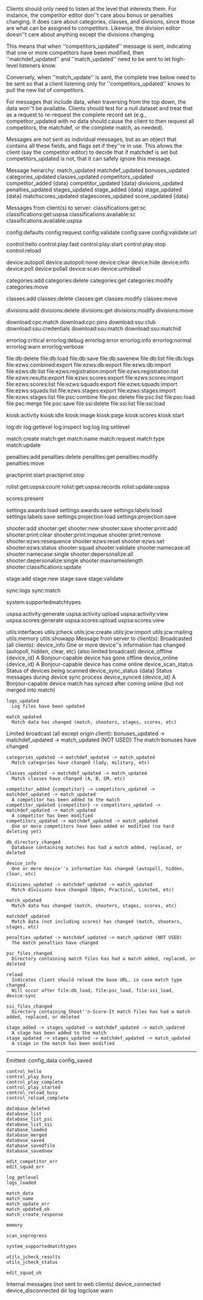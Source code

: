 Clients should only need to listen at the level that interests them. For
instance, the competitor editor don''t care abou bonus or penalties changing.
It does care about categories, classes, and divisions, since those are what can
be assigned to competitors.  Likewise, the division editor doesn''t care about
anything except the divisions changing.

This means that when ''competitors_updated'' message is sent, indicating that
one or more competitors have been modified, then ''matchdef_updated'' and
''match_updated'' need to be sent to let high-level listeners know.

Conversely, when ''match_update'' is sent, the complete tree below need to be
sent so that a client listening only for ''competitors_updated'' knows to pull
the new list of competitors.

For messages that include data, when traversing from the top down, the data 
won''t be available. Clients should test for a null dataset and treat that as
a request to re-request the complete record set (e.g., competitor_updated with
no data should cause the client to then request all competitors, the matchdef, 
or the complete match, as needed).

Messages are not sent as individual messages, but as an object that contains
all these fields, and flags set if they''re in use. This allows the client (say
the competitor editor) to decide that if matchdef is set but competitors_updated
is not, that it can safely ignore this message.

Message heirarchy:
  match_updated
    matchdef_updated
      bonuses_updated
      categories_updated
      classes_updated
      competitors_updated
        competitor_added {data}
        competitor_updated {data}
      divisions_updated
      penalties_updated
      stages_updated
        stage_added {data}
        stage_updated {data}
    matchscores_updated
      stagescores_updated
        score_updated {data}

Messages from client(s) to server:
  classifications:get:sc
  classifications:get:uspsa
  classifications:available:sc
  classifications:available:uspsa

  config:defaults
  config:request
  config:validate
  config:save
  config:validate:url

  control:hello
  control:play:fast
  control:play:start
  control:play:stop
  control:reload

  device:autopoll
  device:autopoll:none
  device:clear
  device:hide
  device:info
  device:poll
  device:pollall
  device:scan
  device:unhideall

  categories:add
  categories:delete
  categories:get
  categories:modify
  categories:move

  classes:add
  classes:delete
  classes:get
  classes:modify
  classes:move

  divisions:add
  divisions:delete
  divisions:get
  divisions:modify
  divisions:move

  download:cpc:match
  download:cpc:pins
  download:ssu:club
  download:ssu:credentials
  download:ssu:match
  download:ssu:matchid

  errorlog:critical
  errorlog:debug
  errorlog:error
  errorlog:info
  errorlog:normal
  errorlog:warn
  errorlog:verbose

  file:db:delete
  file:db:load
  file:db:save
  file:db:savenew
  file:db:list
  file:db:logs
  file:ezws:combined:export
  file:ezws:db:export
  file:ezws:db:import
  file:ezws:db:list
  file:ezws:registration:import
  file:ezws:registration:list
  file:ezws:results:export
  file:ezws:scores:export
  file:ezws:scores:import
  file:ezws:scores:list
  file:ezws:squads:export
  file:ezws:squads:import
  file:ezws:squads:list
  file:ezws:stages:export
  file:ezws:stages:import
  file:ezws:stages:list
  file:psc:combine
  file:psc:delete
  file:psc:list
  file:psc:load
  file:psc:merge
  file:psc:save
  file:ssi:delete
  file:ssi:list
  file:ssi:load

  kiosk:activity
  kiosk:idle
  kiosk:image
  kiosk:page
  kiosk:scores
  kiosk:start

  log:dir
  log:getlevel
  log:inspect
  log:log
  log:setlevel

  match:create
  match:get
  match:name
  match:request
  match:type
  match:update

  penalties:add
  penalties:delete
  penalties:get
  penalties:modify
  penalties:move

  practiprint:start
  practiprint:stop

  rolist:get:uspsa:count
  rolist:get:uspsa:records
  rolist:update:uspsa

  scores:present

  settings:awards:load
  settings:awards:save
  settings:labels:load
  settings:labels:save
  settings:projection:load
  settings:projection:save

  shooter:add
  shooter:get
  shooter:new
  shooter:save
  shooter:print:add
  shooter:print:clear
  shooter:print:inqueue
  shooter:print:remove
  shooter:ezws:resequence
  shooter:ezws:reset
  shooter:ezws:set
  shooter:ezws:status
  shooter:squad
  shooter:validate
  shooter:namecase:all
  shooter:namecase:single
  shooter:depersonalize:all
  shooter:depersonalize:single
  shooter:maxnameslength
  shooter:classifications:update

  stage:add
  stage:new
  stage:save
  stage:validate

  sync:logs
  sync:match

  system:supportedmatchtypes

  uspsa:activity:generate
  uspsa:activity:upload
  uspsa:activity:view
  uspsa:scores:generate
  uspsa:scores:upload
  uspsa:scores:view

  utils:interfaces
  utils:jcheck
  utils:jcw:create
  utils:jcw:import
  utils:jcw:mailing
  utils:memory
  utils:showapp
  Message from server to client(s):
  Broadcasted (all clients):
    device_info
      One or more device''s information has changed (autopoll, hidden, clear, etc) (also limited broadcast)
    device_offline {device_id}
      A Bonjour-capable device has gone offline
    device_online {device_id}
      A Bonjour-capable device has come online
    device_scan_status
      Status of devices being scanned
    device_sync_status {data}
      Status messages during device sync process
    device_synced {device_id}
      A Bonjour-capable device match has synced after coming online (but not merged into match)

    logs_updated
      Log files have been updated

    match_updated
      Match data has changed (match, shooters, stages, scores, etc)

  Limited broadcast (all except origin client):
    bonuses_updated -> matchdef_updated -> match_updated (NOT USED)
      The match bonuses have changed

    categories_updated -> matchdef_updated -> match_updated
      Match categories have changed (lady, military, etc)

    classes_updated -> matchdef_updated -> match_updated
      Match classes have changed (A, B, GM, etc)

    competitor_added {competitor} -> competitors_updated -> matchdef_updated -> match_updated
      A competitor has been added to the match
    competitor_updated {competitor} -> competitors_updated -> matchdef_updated -> match_updated
      A competitor has been modified
    competitors_updated -> matchdef_updated -> match_updated
      One or more competitors have been added or modified (no hard deleting yet)

    db_directory_changed
      Database containing matches has had a match added, replaced, or deleted

    device_info
      One or more device''s information has changed (autopoll, hidden, clear, etc)

    divisions_updated -> matchdef_updated -> match_updated
      Match divisions have changed (Open, Practical, Limited, etc)

    match_updated
      Match data has changed (match, shooters, stages, scores, etc)

    matchdef_updated
      Match data (not including scores) has changed (match, shooters, stages, etc)

    penalties_updated -> matchdef_updated -> match_updated (NOT USED)
      The match penalties have changed

    psc_files_changed
      Directory containing match files has had a match added, replaced, or deleted

    reload
      Indicates client should reload the base URL, in case match type changed.
      Will occur after file:db_load, file:psc_load, file:ssi_load, device:sync

    ssi_files_changed
      Directory containing Shoot''n-Score-It match files has had a match added, replaced, or deleted

    stage_added -> stages_updated -> matchdef_updated -> match_updated
      A stage has been added to the match
    stage_updated -> stages_updated -> matchdef_updated -> match_updated
      A stage in the match has been modified

----
  Emitted:
    config_data
    config_saved

    control_hello
    control_play_busy
    control_play_complete
    control_play_started
    control_reload_busy
    control_reload_complete

    database_deleted
    database_list
    database_list_psc
    database_list_ssi
    database_loaded
    database_merged
    database_saved
    database_savedfile
    database_savednew

    edit_competitor_err
    edit_squad_err

    log_getlevel
    logs_loaded

    match_data
    match_name
    match_update_err
    match_updated_ok
    match_create_response

    memory

    scan_inprogress

    system_supportedmatchtypes

    utils_jcheck_results
    utils_jcheck_status

    edit_squad_ok

Internal messages (not sent to web clients)
  device_connected
  device_disconnected
  dir
  log
  logclose
  warn
